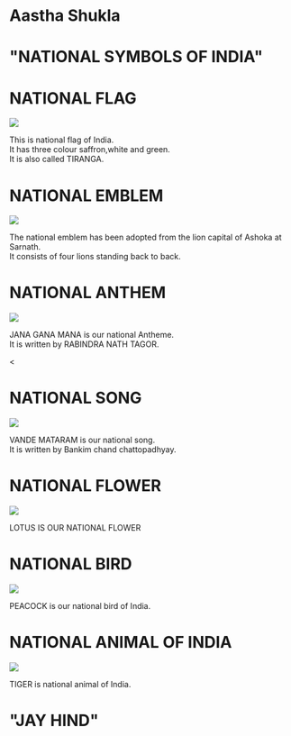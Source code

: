 # Aastha Shukla
<h1>"NATIONAL SYMBOLS OF INDIA"</h1>
<h1>   NATIONAL FLAG </h1>
<img src = " https://encrypted-tbn0.gstatic.com/images?q=tbn:ANd9GcSunnbugfM7i_EVx8uT9V_M6_aveu85LZRpqw&usqp=CAU">
<p>This is national flag of India.<br>It has three colour saffron,white and green.<br>It is also called TIRANGA.</p>
<h1>  NATIONAL EMBLEM </h1>
<img src = " https://www.culturalindia.net/iliimages/National-Emblem-ili-58-img-3.jpg" >
<p> The national emblem has been adopted from the lion capital of Ashoka at Sarnath. <br>It consists of four lions standing back to back.</p>
<h1> NATIONAL ANTHEM </h1>
<img src =  "https://i.ytimg.com/vi/R45lK9O7-0w/maxresdefault.jpg " >
<p>JANA GANA MANA is our national Antheme.<br>It is written by RABINDRA NATH TAGOR.</P>
<<h1> NATIONAL SONG</h1>
<img  src =" https://img.jagranjosh.com/images/2021/January/2612021/Vande-Matram-Republic-Day.png" >
<p> VANDE MATARAM is our national song.<br> It is written by Bankim chand chattopadhyay.</p>
<h1> NATIONAL FLOWER </h1>
<img src = "https://floweraura-blog-img.s3.ap-south-1.amazonaws.com/flower-gifts-blog/everything-about-the-national-flower-of-india.jpg " >
<p> LOTUS IS OUR NATIONAL  FLOWER </p>
<h1>NATIONAL BIRD </h1>
<img  src = " https://www.india-a2z.com/images/peacock-bird1.jpg "  >
<p> PEACOCK is our national bird of India.</p>
<h1>NATIONAL ANIMAL OF INDIA</h1>
<img  src = " https://thejai.com/wp-content/uploads/2020/05/inbound6323156510131734137.jpg " >
<p> TIGER is national animal of India.</p>
<h1>    "JAY HIND" </h1>
</body>
</html>
